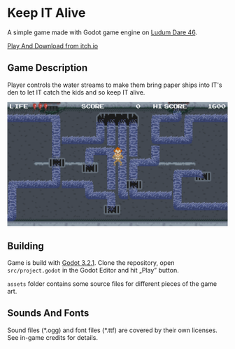 # Keep IT Alive

A simple game made with Godot game engine on [Ludum Dare 46](https://ldjam.com/events/ludum-dare/46/keep-it-alive-56).

[Play And Download from itch.io](https://dinajam.itch.io/keep-it-alive-literally)

## Game Description

Player controls the water streams to make them bring paper ships into IT's den to let IT catch the kids and so keep IT alive.

![Screenshot](https://github.com/anhel-strauke/keep_it_alive/raw/master/assets/screenshot.png)

## Building

Game is build with [Godot 3.2.1](https://downloads.tuxfamily.org/godotengine/3.2.1/). Clone the repository, open `src/project.godot` in the Godot Editor and hit „Play” button.

`assets` folder contains some source files for different pieces of the game art.

## Sounds And Fonts

Sound files (\*.ogg) and font files (\*.ttf) are covered by their own licenses. See in-game credits for details.
